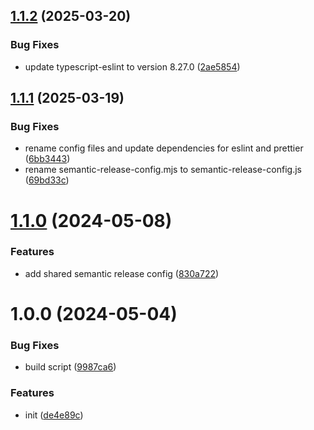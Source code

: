 ## [1.1.2](https://github.com/beecode-rs/msh-config/compare/v1.1.1...v1.1.2) (2025-03-20)


### Bug Fixes

* update typescript-eslint to version 8.27.0 ([2ae5854](https://github.com/beecode-rs/msh-config/commit/2ae5854b6f91be8f9a465b68c6006f8c3b9dc66c))

## [1.1.1](https://github.com/beecode-rs/msh-config/compare/v1.1.0...v1.1.1) (2025-03-19)


### Bug Fixes

* rename config files and update dependencies for eslint and prettier ([6bb3443](https://github.com/beecode-rs/msh-config/commit/6bb34439e6f228e31541be50328465c7a5591b60))
* rename semantic-release-config.mjs to semantic-release-config.js ([69bd33c](https://github.com/beecode-rs/msh-config/commit/69bd33cf76b8b74b2a396e7a344a25f67db3b7e4))

# [1.1.0](https://github.com/beecode-rs/msh-config/compare/v1.0.0...v1.1.0) (2024-05-08)


### Features

* add shared semantic release config ([830a722](https://github.com/beecode-rs/msh-config/commit/830a722da30c023cd402faee0914ed542d1855f8))

# 1.0.0 (2024-05-04)


### Bug Fixes

* build script ([9987ca6](https://github.com/beecode-rs/msh-config/commit/9987ca6c53d8a93a3675d18a15ee29e18b3d9c56))


### Features

* init ([de4e89c](https://github.com/beecode-rs/msh-config/commit/de4e89cc0c265979146f8a56a18362cf351ec021))

